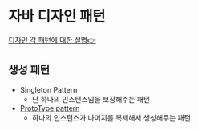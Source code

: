 # 자바 디자인 패턴

[디자인 각 패턴에 대한 설명👉](https://lsj8367.github.io/tags/#designpattern)

## 생성 패턴

- Singleton Pattern
  - 단 하나의 인스턴스임을 보장해주는 패턴
- [ProtoType pattern](https://github.com/lsj8367/DesignPattern/blob/master/src/prototype/prototype.md)
  -  하나의 인스턴스가 나머지를 복제해서 생성해주는 패턴


